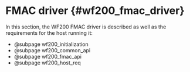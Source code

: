 FMAC driver	{#wf200_fmac_driver}  
============

In this section, the WF200 FMAC driver is described as well as the requirements for the host running it:
* @subpage wf200_initialization
* @subpage wf200_common_api
* @subpage wf200_fmac_api
* @subpage wf200_host_req
